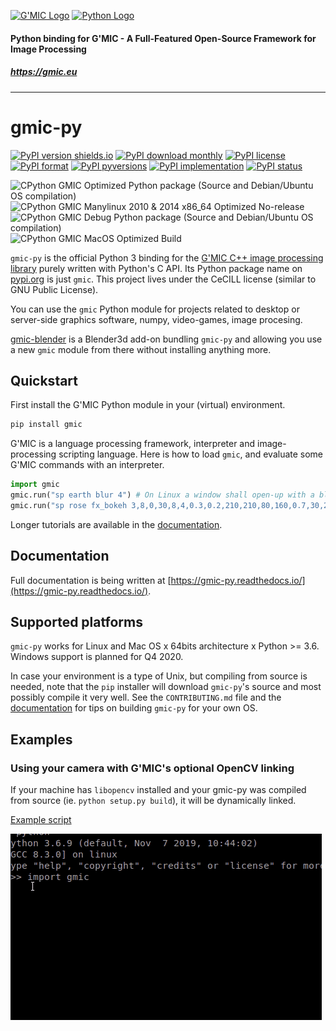 [![G'MIC Logo](https://gmic.eu/img/logo4.jpg)](https://gmic.eu)
[![Python Logo](https://www.python.org/static/community_logos/python-logo-master-v3-TM-flattened.png)](https://www.python.org)

#### 
#### Python binding for G'MIC - A Full-Featured Open-Source Framework for Image Processing
##### https://gmic.eu

---------------------------

# gmic-py
[![PyPI version shields.io](https://img.shields.io/pypi/v/gmic.svg)](https://pypi.python.org/pypi/gmic/)
[![PyPI download monthly](https://img.shields.io/pypi/dm/gmic.svg)](https://pypi.python.org/pypi/gmic/)
[![PyPI license](https://img.shields.io/pypi/l/gmic.svg)](https://pypi.python.org/pypi/gmic/)
[![PyPI format](https://img.shields.io/pypi/format/gmic.svg)](https://pypi.python.org/pypi/gmic/)
[![PyPI pyversions](https://img.shields.io/pypi/pyversions/gmic.svg)](https://pypi.python.org/pypi/gmic/)
[![PyPI implementation](https://img.shields.io/pypi/implementation/gmic.svg)](https://pypi.python.org/pypi/gmic/)
[![PyPI status](https://img.shields.io/pypi/status/gmic.svg)](https://pypi.python.org/pypi/gmic/)

![CPython GMIC Optimized Python package (Source and Debian/Ubuntu OS compilation)](https://github.com/myselfhimself/gmic-py/workflows/CPython%20GMIC%20Optimized%20Python%20package%20(Source%20and%20Debian/Ubuntu%20OS%20compilation)/badge.svg)
![CPython GMIC Manylinux 2010 & 2014 x86_64 Optimized No-release](https://github.com/myselfhimself/gmic-py/workflows/CPython%20GMIC%20Manylinux%202010%20&%202014%20x86_64%20Optimized%20No-release/badge.svg)
![CPython GMIC Debug Python package (Source and Debian/Ubuntu OS compilation)](https://github.com/myselfhimself/gmic-py/workflows/CPython%20GMIC%20Debug%20Python%20package%20(Source%20and%20Debian/Ubuntu%20OS%20compilation)/badge.svg)
![CPython GMIC MacOS Optimized Build](https://github.com/myselfhimself/gmic-py/workflows/CPython%20GMIC%20MacOS%20Optimized%20Build/badge.svg)

`gmic-py` is the official Python 3 binding for the [G'MIC C++ image processing library](https://gmic.eu) purely written with Python's C API.
Its Python package name on [pypi.org](https://pypi.org/project/gmic/) is just `gmic`.
This project lives under the CeCILL license (similar to GNU Public License).


You can use the `gmic` Python module for projects related to desktop or server-side graphics software, numpy, video-games, image procesing.

[gmic-blender](https://github.com/myselfhimself/gmic-blender) is a Blender3d add-on bundling `gmic-py` and allowing you use a new `gmic` module from there without installing anything more.

## Quickstart
First install the G'MIC Python module in your (virtual) environment.

```sh
pip install gmic
```

G'MIC is a language processing framework, interpreter and image-processing scripting language. 
Here is how to load `gmic`, and evaluate some G'MIC commands with an interpreter.
```python
import gmic
gmic.run("sp earth blur 4") # On Linux a window shall open-up with a blurred earth
gmic.run("sp rose fx_bokeh 3,8,0,30,8,4,0.3,0.2,210,210,80,160,0.7,30,20,20,1,2,170,130,20,110,0.15,0 output rose_with_bokeh.png") # Save a rose with bokeh effect to file
```

Longer tutorials are available in the [documentation](https://gmic-py.readthedocs.io/).

## Documentation
Full documentation is being written at [https://gmic-py.readthedocs.io/](https://gmic-py.readthedocs.io/).

## Supported platforms
`gmic-py` works for Linux and Mac OS x 64bits architecture x Python >= 3.6. Windows support is planned for Q4 2020.

In case your environment is a type of Unix, but compiling from source is needed, note that the `pip` installer will download `gmic-py`'s source and most possibly compile it very well.
See the `CONTRIBUTING.md` file and the [documentation](https://gmic-py.readthedocs.io/) for tips on building `gmic-py` for your own OS.

## Examples

### Using your camera with G'MIC's optional OpenCV linking
If your machine has `libopencv` installed and your gmic-py was compiled from source (ie. `python setup.py build`), it will be dynamically linked.

[Example script](examples/opencv-camera/gmic-py-opencv-camera.py)

![Live example](examples/opencv-camera/gmic-py-opencv-camera.gif)

